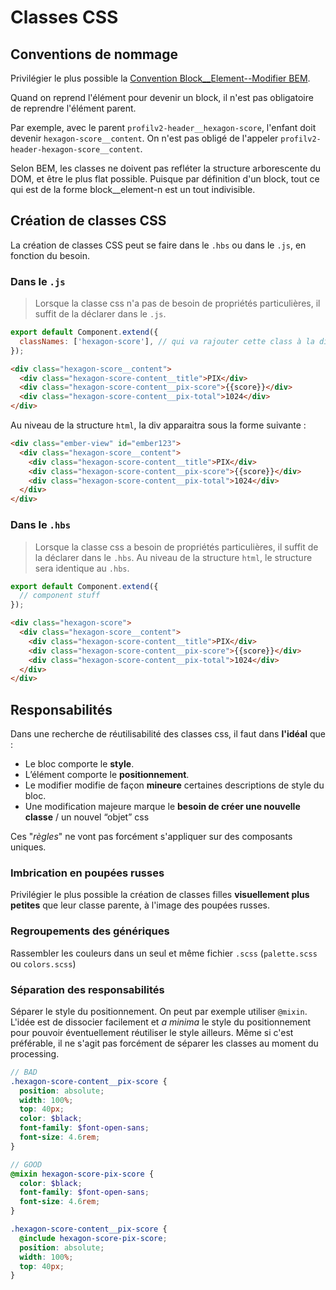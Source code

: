 # Classes CSS

## Conventions de nommage

Privilégier le plus possible la [Convention Block__Element--Modifier BEM](http://getbem.com/).

Quand on reprend l'élément pour devenir un block, il n'est pas obligatoire de reprendre l'élément parent. 

Par exemple, avec le parent `profilv2-header__hexagon-score`, l'enfant doit devenir `hexagon-score__content`. On n'est pas obligé de l'appeler `profilv2-header-hexagon-score__content`. 

Selon BEM, les classes ne doivent pas refléter la structure arborescente du DOM, et être le plus flat possible. Puisque par définition d'un block, tout ce qui est de la forme block__element-n est un tout indivisible.

## Création de classes CSS

La création de classes CSS peut se faire dans le `.hbs` ou dans le `.js`, en fonction du besoin.

### Dans le `.js`

> Lorsque la classe css n'a pas de besoin de propriétés particulières, il suffit de la déclarer dans le `.js`.

```javascript
export default Component.extend({
  classNames: ['hexagon-score'], // qui va rajouter cette class à la div créée par Ember pour injecter le component
});
```

```html
<div class="hexagon-score__content">
  <div class="hexagon-score-content__title">PIX</div>
  <div class="hexagon-score-content__pix-score">{{score}}</div>
  <div class="hexagon-score-content__pix-total">1024</div>
</div>
```
Au niveau de la structure `html`, la div apparaitra sous la forme suivante :
```html
<div class="ember-view" id="ember123">
  <div class="hexagon-score__content">
    <div class="hexagon-score-content__title">PIX</div>
    <div class="hexagon-score-content__pix-score">{{score}}</div>
    <div class="hexagon-score-content__pix-total">1024</div>
  </div>
</div>
```

### Dans le `.hbs`

> Lorsque la classe css a besoin de propriétés particulières, il suffit de la déclarer dans le `.hbs`. Au niveau de la structure `html`, le structure sera identique au `.hbs`.

```javascript
export default Component.extend({
  // component stuff
});
```
```html
<div class="hexagon-score">
  <div class="hexagon-score__content">
    <div class="hexagon-score-content__title">PIX</div>
    <div class="hexagon-score-content__pix-score">{{score}}</div>
    <div class="hexagon-score-content__pix-total">1024</div>
  </div>
</div>
```

## Responsabilités 

Dans une recherche de réutilisabilité des classes css, il faut dans __l'idéal__ que :
* Le bloc comporte le __style__.
* L’élément comporte le __positionnement__.
* Le modifier modifie de façon **mineure** certaines descriptions de style du bloc.
* Une modification majeure marque le __besoin de créer une nouvelle classe__ / un nouvel “objet” css

Ces "_règles_" ne vont pas forcément s'appliquer sur des composants uniques.

### Imbrication en poupées russes

Privilégier le plus possible la création de classes filles __visuellement plus petites__ que leur classe parente, à l'image des poupées russes.

### Regroupements des génériques

Rassembler les couleurs dans un seul et même fichier `.scss` (`palette.scss` ou `colors.scss`)

### Séparation des responsabilités

Séparer le style du positionnement. On peut par exemple utiliser `@mixin`.
L'idée est de dissocier facilement et _a minima_ le style du positionnement pour pouvoir éventuellement réutiliser le style ailleurs. Même si c'est préférable, il ne s'agit pas forcément de séparer les classes au moment du processing.

```scss
// BAD
.hexagon-score-content__pix-score {
  position: absolute;
  width: 100%;
  top: 40px;
  color: $black;
  font-family: $font-open-sans;
  font-size: 4.6rem;
}

// GOOD
@mixin hexagon-score-pix-score {
  color: $black;
  font-family: $font-open-sans;
  font-size: 4.6rem;
}

.hexagon-score-content__pix-score {
  @include hexagon-score-pix-score;
  position: absolute;
  width: 100%;
  top: 40px;
}

```
